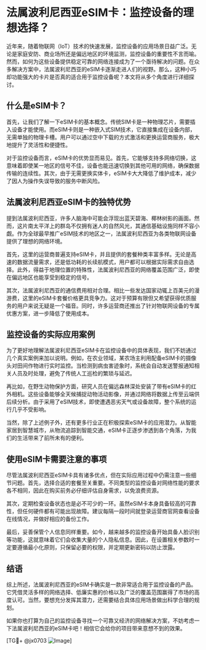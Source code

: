 # 法属波利尼西亚eSIM卡：监控设备的理想选择？

近年来，随着物联网（IoT）技术的快速发展，监控设备的应用场景日益广泛。无论是家庭安防、商业场所还是偏远地区的环境监测，监控设备的重要性不言而喻。然而，如何为这些设备提供稳定可靠的网络连接成为了一个亟待解决的问题。在众多解决方案中，法属波利尼西亚的eSIM卡逐渐走进人们的视野。那么，这种小巧却功能强大的卡片是否真的适合用于监控设备呢？本文将从多个角度进行详细探讨。

## 什么是eSIM卡？

首先，让我们了解一下eSIM卡的基本概念。传统SIM卡是一种物理芯片，需要插入设备才能使用。而eSIM卡则是一种嵌入式SIM技术，它直接集成在设备内部，无需单独的物理卡槽。用户可以通过空中下载的方式激活和更换运营商服务，极大地提升了灵活性和便捷性。

对于监控设备而言，eSIM卡的优势显而易见。首先，它能够支持多网络切换，这意味着即使某一地区的信号不佳，设备也能迅速切换到其他可用的网络，确保数据传输的连续性。其次，由于无需更换实体卡，eSIM卡大大降低了维护成本，减少了因人为操作失误导致的服务中断风险。

## 法属波利尼西亚eSIM卡的独特优势

提到法属波利尼西亚，许多人脑海中可能会浮现出蓝天碧海、椰林树影的画面。然而，这片南太平洋上的群岛不仅拥有迷人的自然风光，其通信基础设施同样不容小觑。作为全球最早推广eSIM技术的地区之一，法属波利尼西亚为各类物联网设备提供了理想的网络环境。

首先，这里的运营商普遍支持eSIM卡，并且提供的套餐种类丰富多样。无论是高速的数据流量需求，还是低功耗的长续航模式，用户都可以根据实际需求自由选择。此外，得益于地理位置的特殊性，法属波利尼西亚的网络覆盖范围广泛，即使在偏远地区也能享受到稳定的信号。

其次，法属波利尼西亚的通信费用相对合理。相比一些发达国家动辄上百美元的漫游费，这里的eSIM卡套餐价格更具竞争力。这对于预算有限但又希望获得优质服务的用户来说无疑是一个福音。同时，许多运营商还推出了针对物联网设备的专属优惠方案，进一步降低了使用成本。

## 监控设备的实际应用案例

为了更好地理解法属波利尼西亚eSIM卡在监控设备中的具体表现，我们不妨通过几个真实案例来加以说明。例如，在农业领域，某农场主利用配备eSIM卡的摄像头对田间作物进行实时监控。当检测到病虫害迹象时，系统会自动发送警报通知相关人员及时处理，避免了传统人工巡检的繁琐与延迟。

再比如，在野生动物保护方面，研究人员在偏远森林深处安装了带有eSIM卡的红外相机。这些设备能够全天候捕捉动物活动影像，并通过网络将数据上传至云端供后续分析。由于采用了eSIM技术，即使遭遇恶劣天气或设备故障，整个系统的运行几乎不受影响。

当然，除了上述例子外，还有更多行业正在积极探索eSIM卡的应用潜力。从智能家居到智慧城市，从物流追踪到智能交通，eSIM卡正逐步渗透到各个角落，为我们的生活带来了前所未有的便利。

## 使用eSIM卡需要注意的事项

尽管法属波利尼西亚eSIM卡具有诸多优点，但在实际应用过程中仍需注意一些细节问题。首先，选择合适的套餐至关重要。不同类型的监控设备对网络性能的要求各不相同，因此在购买前务必仔细评估自身需求，以免浪费资源。

其次，定期检查设备状态也是必不可少的一环。虽然eSIM卡本身具备较高的可靠性，但任何硬件都有可能出现故障。建议每隔一段时间就登录运营商官网查看设备在线情况，并做好相应的备份工作。

最后，妥善保管个人信息同样重要。如今，越来越多的监控设备开始具备人脸识别等功能，这就意味着它们会收集大量的个人隐私信息。因此，在设置相关参数时一定要遵循最小化原则，只保留必要的权限，并定期更新密码以防止泄露。

## 结语

综上所述，法属波利尼西亚的eSIM卡确实是一款非常适合用于监控设备的产品。它凭借灵活多样的网络选择、低廉实惠的价格以及广泛的覆盖范围赢得了市场的高度认可。当然，要想充分发挥其潜力，还需要结合具体应用场景做出科学合理的规划。

如果你也打算为自己的监控设备寻找一个可靠又经济的网络解决方案，不妨考虑一下法属波利尼西亚的eSIM卡吧！相信它会给你的项目带来意想不到的效果。

[TG💪+ @jx0703 ![Image](https://github.com/user-attachments/assets/dbca1d08-cadb-493c-b0ec-ad6f7a83f270)]
